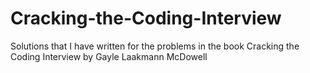 # Cracking-the-Coding-Interview
Solutions that I have written for the problems in the book Cracking the Coding Interview by Gayle Laakmann McDowell
